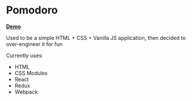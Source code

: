 # Pomodoro

**[Demo](https://pakkudon.github.io/pomodoro/)**

Used to be a simple HTML + CSS + Vanilla JS application, then decided to over-engineer it for fun

Currently uses:
- HTML
- CSS Modules
- React
- Redux
- Webpack
